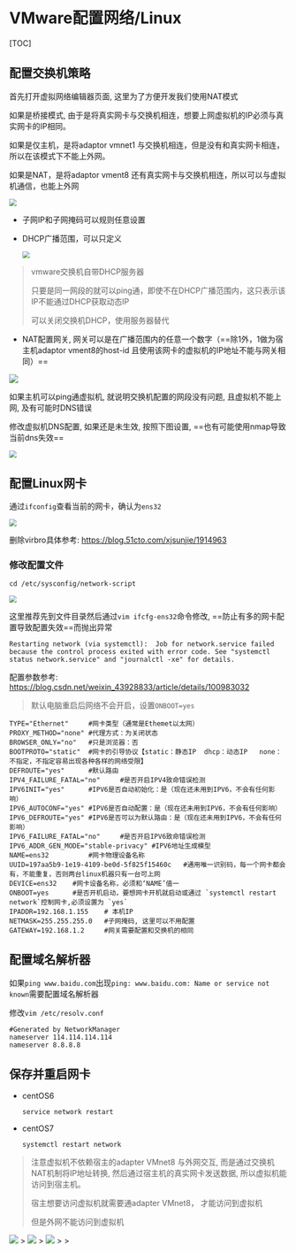 # VMware配置网络/Linux

[TOC]

## 配置交换机策略

首先打开虚拟网络编辑器页面, 这里为了方便开发我们使用NAT模式

如果是桥接模式, 由于是将真实网卡与交换机相连，想要上网虚拟机的IP必须与真实网卡的IP相同。

如果是仅主机，是将adaptor vmnet1 与交换机相连，但是没有和真实网卡相连，所以在该模式下不能上外网。

如果是NAT，是将adaptor vment8 还有真实网卡与交换机相连，所以可以与虚拟机通信，也能上外网

<img src="..\..\..\..\..\imgs\_Linux\Snipaste_2020-08-23_22-32-19.png" style="zoom:80%;" />

- 子网IP和子网掩码可以规则任意设置

- DHCP广播范围，可以只定义

  <img src="..\..\..\..\..\imgs\_Linux\Snipaste_2020-08-23_22-40-58.png" style="zoom:80%;" />
>vmware交换机自带DHCP服务器
>
>只要是同一网段的就可以ping通，即使不在DHCP广播范围内，这只表示该IP不能通过DHCP获取动态IP
>
>可以关闭交换机DHCP，使用服务器替代

  - NAT配置网关, 网关可以是在广播范围内的任意一个数字（==除1外，1做为宿主机adaptor vment8的host-id 且使用该网卡的虚拟机的IP地址不能与网关相同）==

<img src="..\..\..\..\..\imgs\_Linux\Snipaste_2020-09-01_14-44-45.png"/>

如果主机可以ping通虚拟机, 就说明交换机配置的网段没有问题, 且虚拟机不能上网, 及有可能时DNS错误

修改虚拟机DNS配置, 如果还是未生效, 按照下图设置, ==也有可能使用nmap导致当前dns失效==

<img src="..\..\..\..\..\imgs\_Linux\Snipaste_2020-09-02_18-40-34.png" style="zoom:80%;" />

## 配置Linux网卡

通过`ifconfig`查看当前的网卡，确认为`ens32`

<img src="..\..\..\..\..\imgs\_Linux\Snipaste_2020-08-23_22-51-39.png" style="zoom:80%;" />

删除virbro具体参考: https://blog.51cto.com/xjsunjie/1914963

### 修改配置文件

`cd /etc/sysconfig/network-script`

<img src="..\..\..\..\..\imgs\_Linux\Snipaste_2020-08-23_23-09-09.png" style="zoom:80%;" />

这里推荐先到文件目录然后通过`vim ifcfg-ens32`命令修改, ==防止有多的网卡配置导致配置失效==而抛出异常

```shell
Restarting network (via systemctl):  Job for network.service failed because the control process exited with error code. See "systemctl status network.service" and "journalctl -xe" for details.

```

配置参数参考: https://blog.csdn.net/weixin_43928833/article/details/100983032

> 默认电脑重启后网络不会开启，设置`ONBOOT=yes`

```shell
TYPE="Ethernet"		#网卡类型（通常是Ethemet以太网）
PROXY_METHOD="none"	#代理方式：为关闭状态
BROWSER_ONLY="no"	#只是浏览器：否
BOOTPROTO="static"	#网卡的引导协议【static：静态IP  dhcp：动态IP   none：不指定，不指定容易出现各种各样的网络受限】
DEFROUTE="yes"		#默认路由
IPV4_FAILURE_FATAL="no"		#是否开启IPV4致命错误检测
IPV6INIT="yes"		#IPV6是否自动初始化：是（现在还未用到IPV6，不会有任何影响）
IPV6_AUTOCONF="yes"	#IPV6是否自动配置：是（现在还未用到IPV6，不会有任何影响）
IPV6_DEFROUTE="yes"	#IPV6是否可以为默认路由：是（现在还未用到IPV6，不会有任何影响）
IPV6_FAILURE_FATAL="no"		#是否开启IPV6致命错误检测
IPV6_ADDR_GEN_MODE="stable-privacy"	#IPV6地址生成模型
NAME=ens32			#网卡物理设备名称
UUID=197aa5b9-1e19-4109-be0d-5f825f15460c	#通用唯一识别码，每一个网卡都会有，不能重复，否则两台linux机器只有一台可上网
DEVICE=ens32	#网卡设备名称，必须和‘NAME’值一
ONBOOT=yes		#是否开机启动，要想网卡开机就启动或通过 `systemctl restart network`控制网卡,必须设置为 `yes`
IPADDR=192.168.1.155	# 本机IP
NETMASK=255.255.255.0	#子网掩码, 这里可以不用配置
GATEWAY=192.168.1.2		#网关需要配置和交换机的相同
```

## 配置域名解析器

如果`ping www.baidu.com`出现`ping: www.baidu.com: Name or service not known`需要配置域名解析器

修改`vim /etc/resolv.conf`

```shell
#Generated by NetworkManager
nameserver 114.114.114.114
nameserver 8.8.8.8
```

## 保存并重启网卡

- centOS6

  `service network restart`

- centOS7

  `systemctl restart network`

> 注意虚拟机不依赖宿主的adapter VMnet8 与外网交互, 而是通过交换机NAT机制将IP地址转换, 然后通过宿主机的真实网卡发送数据, 所以虚拟机能访问到宿主机。
>
> 宿主想要访问虚拟机就需要通adapter VMnet8， 才能访问到虚拟机
>
> 但是外网不能访问到虚拟机
>
<img src="..\..\..\..\..\imgs\_Linux\Snipaste_2020-09-01_10-04-29.png"/>
>
<img src="..\..\..\..\..\imgs\_Linux\Snipaste_2020-09-01_14-53-10.png"/>
>
<img src="..\..\..\..\..\imgs\_Linux\Snipaste_2020-09-01_14-54-30.png"/>
>
> 

